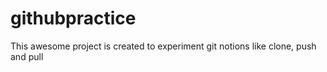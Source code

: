 # githubpractice
This awesome project is created to experiment git notions like clone, push and pull

